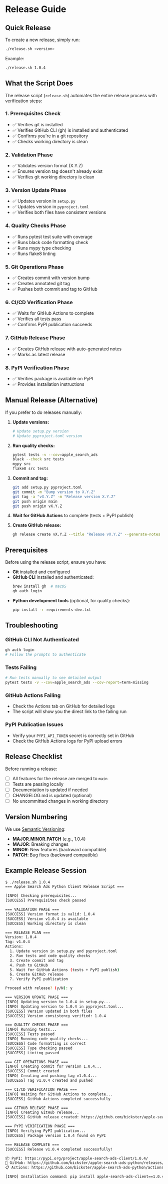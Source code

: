 # Release Guide

## Quick Release

To create a new release, simply run:

```bash
./release.sh <version>
```

Example:
```bash
./release.sh 1.0.4
```

## What the Script Does

The release script (`release.sh`) automates the entire release process with verification steps:

### 1. Prerequisites Check
- ✅ Verifies git is installed
- ✅ Verifies GitHub CLI (gh) is installed and authenticated
- ✅ Confirms you're in a git repository
- ✅ Checks working directory is clean

### 2. Validation Phase
- ✅ Validates version format (X.Y.Z)
- ✅ Ensures version tag doesn't already exist
- ✅ Verifies git working directory is clean

### 3. Version Update Phase
- ✅ Updates version in `setup.py`
- ✅ Updates version in `pyproject.toml`
- ✅ Verifies both files have consistent versions

### 4. Quality Checks Phase
- ✅ Runs pytest test suite with coverage
- ✅ Runs black code formatting check
- ✅ Runs mypy type checking
- ✅ Runs flake8 linting

### 5. Git Operations Phase
- ✅ Creates commit with version bump
- ✅ Creates annotated git tag
- ✅ Pushes both commit and tag to GitHub

### 6. CI/CD Verification Phase
- ✅ Waits for GitHub Actions to complete
- ✅ Verifies all tests pass
- ✅ Confirms PyPI publication succeeds

### 7. GitHub Release Phase
- ✅ Creates GitHub release with auto-generated notes
- ✅ Marks as latest release

### 8. PyPI Verification Phase
- ✅ Verifies package is available on PyPI
- ✅ Provides installation instructions

## Manual Release (Alternative)

If you prefer to do releases manually:

1. **Update versions:**
   ```bash
   # Update setup.py version
   # Update pyproject.toml version
   ```

2. **Run quality checks:**
   ```bash
   pytest tests -v --cov=apple_search_ads
   black --check src tests
   mypy src
   flake8 src tests
   ```

3. **Commit and tag:**
   ```bash
   git add setup.py pyproject.toml
   git commit -m "Bump version to X.Y.Z"
   git tag -a "vX.Y.Z" -m "Release version X.Y.Z"
   git push origin main
   git push origin vX.Y.Z
   ```

4. **Wait for GitHub Actions** to complete (tests + PyPI publish)

5. **Create GitHub release:**
   ```bash
   gh release create vX.Y.Z --title "Release vX.Y.Z" --generate-notes --latest
   ```

## Prerequisites

Before using the release script, ensure you have:

- **Git** installed and configured
- **GitHub CLI** installed and authenticated:
  ```bash
  brew install gh  # macOS
  gh auth login
  ```
- **Python development tools** (optional, for quality checks):
  ```bash
  pip install -r requirements-dev.txt
  ```

## Troubleshooting

### GitHub CLI Not Authenticated
```bash
gh auth login
# Follow the prompts to authenticate
```

### Tests Failing
```bash
# Run tests manually to see detailed output
pytest tests -v --cov=apple_search_ads --cov-report=term-missing
```

### GitHub Actions Failing
- Check the Actions tab on GitHub for detailed logs
- The script will show you the direct link to the failing run

### PyPI Publication Issues
- Verify your `PYPI_API_TOKEN` secret is correctly set in GitHub
- Check the GitHub Actions logs for PyPI upload errors

## Release Checklist

Before running a release:

- [ ] All features for the release are merged to `main`
- [ ] Tests are passing locally
- [ ] Documentation is updated if needed
- [ ] CHANGELOG.md is updated (optional)
- [ ] No uncommitted changes in working directory

## Version Numbering

We use [Semantic Versioning](https://semver.org/):

- **MAJOR.MINOR.PATCH** (e.g., 1.0.4)
- **MAJOR**: Breaking changes
- **MINOR**: New features (backward compatible)
- **PATCH**: Bug fixes (backward compatible)

## Example Release Session

```bash
$ ./release.sh 1.0.4
=== Apple Search Ads Python Client Release Script ===

[INFO] Checking prerequisites...
[SUCCESS] Prerequisites check passed

=== VALIDATION PHASE ===
[SUCCESS] Version format is valid: 1.0.4
[SUCCESS] Version v1.0.4 is available
[SUCCESS] Working directory is clean

=== RELEASE PLAN ===
Version: 1.0.4
Tag: v1.0.4
Actions:
  1. Update version in setup.py and pyproject.toml
  2. Run tests and code quality checks
  3. Create commit and tag
  4. Push to GitHub
  5. Wait for GitHub Actions (tests + PyPI publish)
  6. Create GitHub release
  7. Verify PyPI publication

Proceed with release? (y/N): y

=== VERSION UPDATE PHASE ===
[INFO] Updating version to 1.0.4 in setup.py...
[INFO] Updating version to 1.0.4 in pyproject.toml...
[SUCCESS] Version updated in both files
[SUCCESS] Version consistency verified: 1.0.4

=== QUALITY CHECKS PHASE ===
[INFO] Running tests...
[SUCCESS] Tests passed
[INFO] Running code quality checks...
[SUCCESS] Code formatting is correct
[SUCCESS] Type checking passed
[SUCCESS] Linting passed

=== GIT OPERATIONS PHASE ===
[INFO] Creating commit for version 1.0.4...
[SUCCESS] Commit created
[INFO] Creating and pushing tag v1.0.4...
[SUCCESS] Tag v1.0.4 created and pushed

=== CI/CD VERIFICATION PHASE ===
[INFO] Waiting for GitHub Actions to complete...
[SUCCESS] GitHub Actions completed successfully

=== GITHUB RELEASE PHASE ===
[INFO] Creating GitHub release...
[SUCCESS] GitHub release created: https://github.com/bickster/apple-search-ads-python/releases/tag/v1.0.4

=== PYPI VERIFICATION PHASE ===
[INFO] Verifying PyPI publication...
[SUCCESS] Package version 1.0.4 found on PyPI

=== RELEASE COMPLETE ===
[SUCCESS] Release v1.0.4 completed successfully!

📦 PyPI: https://pypi.org/project/apple-search-ads-client/1.0.4/
🎉 GitHub: https://github.com/bickster/apple-search-ads-python/releases/tag/v1.0.4
📋 Actions: https://github.com/bickster/apple-search-ads-python/actions

[INFO] Installation command: pip install apple-search-ads-client==1.0.4
```